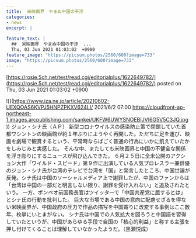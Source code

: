 ```yaml
---
title:  米映画界　やまぬ中国の干渉  
categories:
- news
excerpt: |
  
feature_text: |
  ##  米映画界　やまぬ中国の干渉  ...
  Thu, 03 Jun 2021 01:03:02  +0900
feature_image: "https://picsum.photos/2560/600?image=733"
image: "https://picsum.photos/2560/600?image=733"
---
```


[https://rosie.5ch.net/test/read.cgi/editorialplus/1622649782/](https://rosie.5ch.net/test/read.cgi/editorialplus/1622649782/)
posted on Thu, 03 Jun 2021 01:03:02  +0900

<!--more-->

![](https://www.iza.ne.jp/article/20210602-UEXQOAS6KVPJ5HNPZPKXV624LI/ 2021/6/2 07:00 [https://cloudfront-ap-northeast-1.images.arcpublishing.com/sankei/UKFW6UWYSNOEBIJVI6G5V5C3JQ.jpg)](https://cloudfront-ap-northeast-1.images.arcpublishing.com/sankei/UKFW6UWYSNOEBIJVI6G5V5C3JQ.jpg)) ジョン・シナ氏（ＡＰ） 新型コロナウイルスの感染防止策で閉館していた首都ワシントンの映画館が約１年ぶりにようやく再開した。ただちに足を運び、映画を劇場で観賞するという、平常時ならばごく普通の行為にいかに飢えていたかをしみじみと実感した。 そんな中、またしても米映画界と中国の不健全な関係を浮き彫りにするニュースが飛び込んできた。 ６月２５日に全米公開のアクション大作「ワイルド・スピード」第９作に出演している人気プロレスラー兼俳優のジョン・シナ氏が台湾のテレビで台湾を「国」と発言したところ、中国世論が反発。シナ氏は中国のソーシャルメディア上で謝罪したが、中国のファンからは「台湾は中国の一部だと明言しない限り、謝罪を受け入れない」と追及されたという。 一方、ポンペオ前国務長官はツイッターで「中国共産党に屈するとは」とシナ氏の行動を批判した。 巨大な市場である中国の意向に配慮せざるを得ない米映画界が、中国政府の圧力で作品の描写を中国寄りに改変する事例はここ数年、枚挙にいとまがない。 シナ氏は中国での人気拡大を図ろうと中国語を習得していたというが、中国があらゆる手段で自国の「核心的利益」と称する主張を押し付けてくることは理解していなかったようだ。（黒瀬悦成）
